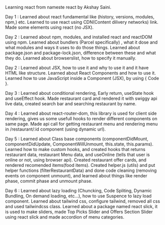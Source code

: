 Learning react from nameste react by Akshay Saini.

Day 1 : Learned about react fundamental like (history, versions, modules, npm,) etc. Learned to use react using CDN(Content dilivery networks) link. Made some elements using react (no JSX).

Day 2 : Learned about npm, modules, and installed react and reactDOM using npm. Learned about bundlers (Parcel specifically) , what it dose and what modules and ways it uses to do those things. Learned about package.json and package-lock.json, difference between these and what they do. Learned about browserslist, how to specify it manually.

Day 2 : Learned about JSX, how to use it and why to use it and it have HTML like structure. Learned about React Components and how to use it. Learned how to use JavaScript inside a Component (JSX), by using { Code }.

Day 3 : Learned about conditional rendering, Early return, useState hook and useEffect hook. Made restaurant card and rendered it with swiggy api live data, created search bar and searching restaurant by name.

Day 4 : Learned about react-router-dom, this library is used for client side rendering, gives us some usefull hooks to render different components on same page.
Made api call for getting restaurant menu and rendering menu in /restaurant/:id component (using dynamic url).

Day 5 : Learned about Class base components (componentDidMount, componentDidUpdate, ComponentWillUnmount, this.state, this.params). Learned how to make custom hooks, and created hooks that returns restaurant data, restaurant Menu data, and useOnline (tells that user is online or not, using browser api). Created restaurant offer cards, and rendered recomended items(food items). Created helper.js (utils) and put helper functions (filterRestaurantData) and done code cleaning (removing events on component unmount), and learned about things like render phase, commit phase and unmount phase.

Day 6 : Learned about lazy loading (Chuncking, Code Spliting, Dynamic Bundling, On demand loading, etc...), how to use Suspence to lazy load component.
Learned about tailwind css, configure tailwind, removed all css and used tailwindcss class.
Learned about a package named react slick, it is used to make sliders, made Top Picks Slider and Offers Section Slider using react slick and made                accordion of menu categories. 
